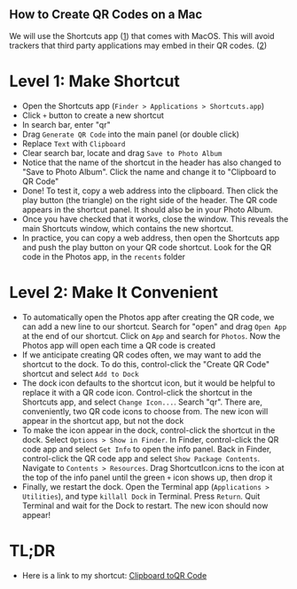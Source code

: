 ## How to Create QR Codes on a Mac
We will use the Shortcuts app ([1]) that comes with MacOS. This will avoid trackers that third party applications may embed in their QR codes. ([2])

# Level 1: Make Shortcut

- Open the Shortcuts app (`Finder > Applications > Shortcuts.app`)
- Click `+` button to create a new shortcut
- In search bar, enter "qr"
- Drag `Generate QR Code` into the main panel (or double click)
- Replace `Text` with `Clipboard`
- Clear search bar, locate and drag `Save to Photo Album`
- Notice that the name of the shortcut in the header has also changed to "Save to Photo Album". Click the name and change it to "Clipboard to QR Code"
- Done! To test it, copy a web address into the clipboard. Then click the play button (the triangle) on the right side of the header. The QR code appears in the shortcut panel. It should also be in your Photo Album.
- Once you have checked that it works, close the window. This reveals the main Shortcuts window, which contains the new shortcut.
- In practice, you can copy a web address, then open the Shortcuts app and push the play button on your QR code shortcut. Look for the QR code in the Photos app, in the `recents` folder

# Level 2: Make It Convenient

- To automatically open the Photos app after creating the QR code, we can add a new line to our shortcut. Search for "open" and drag `Open App` at the end of our shortcut. Click on `App` and search for `Photos`. Now the Photos app will open each time a QR code is created
- If we anticipate creating QR codes often, we may want to add the shortcut to the dock. To do this, control-click the "Create QR Code" shortcut and select `Add to Dock`
- The dock icon defaults to the shortcut icon, but it would be helpful to replace it with a QR code icon. Control-click the shortcut in the Shortcuts app, and select `Change Icon...`. Search "qr". There are, conveniently, two QR code icons to choose from. The new icon will appear in the shortcut app, but not the dock
- To make the icon appear in the dock, control-click the shortcut in the dock. Select `Options > Show in Finder`. In Finder, control-click the QR code app and select `Get Info` to open the info panel. Back in Finder, control-click the QR code app and select `Show Package Contents`. Navigate to `Contents > Resources`. Drag ShortcutIcon.icns to the icon at the top of the info panel until the green `+` icon shows up, then drop it
- Finally, we restart the dock. Open the Terminal app (`Applications > Utilities`), and type `killall Dock` in Terminal. Press `Return`. Quit Terminal and wait for the Dock to restart. The new icon should now appear!

# TL;DR

- Here is a link to my shortcut: [Clipboard toQR Code](https://www.icloud.com/shortcuts/2663a2546f81482c8efd334765773e42)

[1]: https://support.apple.com/guide/shortcuts-mac/intro-to-shortcuts-apdf22b0444c/mac
[2]: https://education.apple.com/resource/250011714